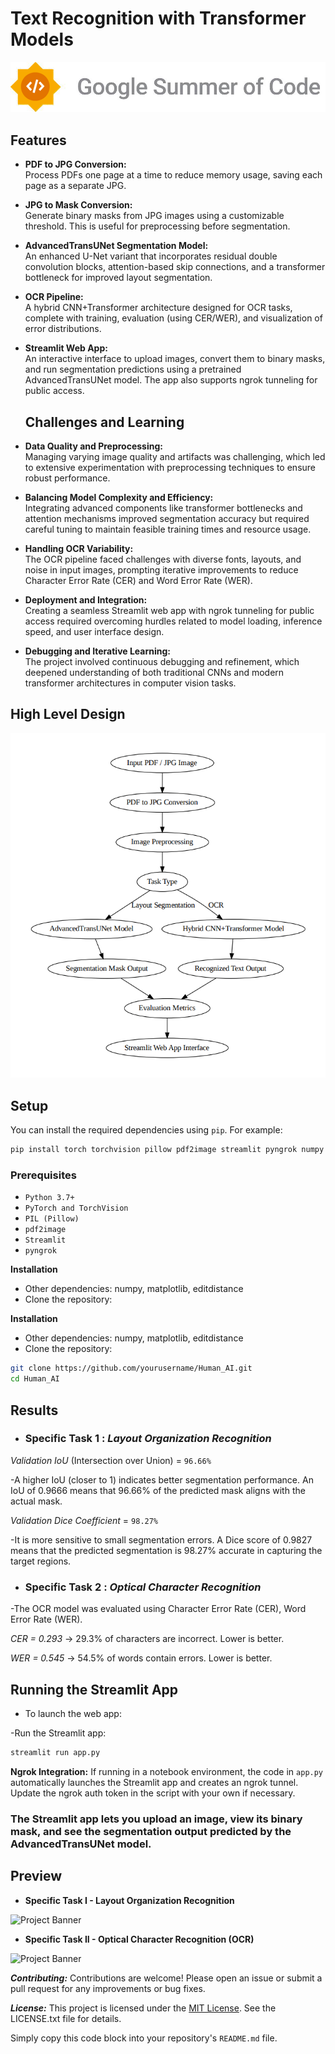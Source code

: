 # Text Recognition with Transformer Models


![Project Banner](External_Images/image.png)
## Features

- **PDF to JPG Conversion:**  
  Process PDFs one page at a time to reduce memory usage, saving each page as a separate JPG.

- **JPG to Mask Conversion:**  
  Generate binary masks from JPG images using a customizable threshold. This is useful for preprocessing before segmentation.

- **AdvancedTransUNet Segmentation Model:**  
  An enhanced U-Net variant that incorporates residual double convolution blocks, attention-based skip connections, and a transformer bottleneck for improved layout segmentation.

- **OCR Pipeline:**  
  A hybrid CNN+Transformer architecture designed for OCR tasks, complete with training, evaluation (using CER/WER), and visualization of error distributions.

- **Streamlit Web App:**  
  An interactive interface to upload images, convert them to binary masks, and run segmentation predictions using a pretrained AdvancedTransUNet model. The app also supports ngrok tunneling for public access.


  ## Challenges and Learning

- **Data Quality and Preprocessing:**  
  Managing varying image quality and artifacts was challenging, which led to extensive experimentation with preprocessing techniques to ensure robust performance.

- **Balancing Model Complexity and Efficiency:**  
  Integrating advanced components like transformer bottlenecks and attention mechanisms improved segmentation accuracy but required careful tuning to maintain feasible training times and resource usage.

- **Handling OCR Variability:**  
  The OCR pipeline faced challenges with diverse fonts, layouts, and noise in input images, prompting iterative improvements to reduce Character Error Rate (CER) and Word Error Rate (WER).

- **Deployment and Integration:**  
  Creating a seamless Streamlit web app with ngrok tunneling for public access required overcoming hurdles related to model loading, inference speed, and user interface design.

- **Debugging and Iterative Learning:**  
  The project involved continuous debugging and refinement, which deepened understanding of both traditional CNNs and modern transformer architectures in computer vision tasks.


## High Level Design
![OCR Demo](External_Images/hig_level_design.png)



## Setup


You can install the required dependencies using `pip`. For example:

```bash
pip install torch torchvision pillow pdf2image streamlit pyngrok numpy matplotlib editdistance
```


### Prerequisites

- `Python 3.7+`
- `PyTorch and TorchVision`
- `PIL (Pillow)`
- `pdf2image`
- `Streamlit`
- `pyngrok`

**Installation**
- Other dependencies: numpy, matplotlib, editdistance
- Clone the repository:

**Installation**
- Other dependencies: numpy, matplotlib, editdistance
- Clone the repository:

```bash
git clone https://github.com/yourusername/Human_AI.git
cd Human_AI
```

## Results
- ### Specific Task 1 : *Layout Organization Recognition*

*Validation IoU* (Intersection over Union) = `96.66%`

-A higher IoU (closer to 1) indicates better segmentation performance. An IoU of 0.9666 means that 96.66% of the predicted mask aligns with the actual mask.

*Validation Dice Coefficient* = `98.27%`

-It is more sensitive to small segmentation errors. A Dice score of 0.9827 means that the predicted segmentation is 98.27% accurate in capturing the target regions.

- ### Specific Task 2 : *Optical Character Recognition*

-The OCR model was evaluated using Character Error Rate (CER), Word Error Rate (WER).

*CER = 0.293* → 29.3% of characters are incorrect. Lower is better.

*WER = 0.545* → 54.5% of words contain errors. Lower is better.



## **Running the Streamlit App**
- To launch the web app:

-Run the Streamlit app:

```bash
streamlit run app.py
```

**Ngrok Integration:**
If running in a notebook environment, the code in `app.py` automatically launches the Streamlit app and creates an ngrok tunnel. Update the ngrok auth token in the script with your own if necessary.


### The Streamlit app lets you upload an image, view its binary mask, and see the segmentation output predicted by the AdvancedTransUNet model.

## Preview

- **Specific Task I - Layout Organization Recognition**

![Project Banner](External_Images/gif_specific_1.gif)


- **Specific Task II - Optical Character Recognition (OCR)**

![Project Banner](External_Images/gif_specific_2.gif)




***Contributing:***
Contributions are welcome! Please open an issue or submit a pull request for any improvements or bug fixes.

***License:***
This project is licensed under the [MIT License](LICENSE). See the LICENSE.txt file for details.




Simply copy this code block into your repository's `README.md` file.



